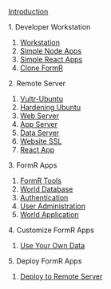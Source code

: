 
<h>[Introduction                        ](/fr0001_FormR-Introduction.md)

<h>1. Developer Workstation</h>
 
 1. [Workstation			    ](/Setup/fr0101_Setup-Developer-Workstation.md)  
 2. [Simple Node Apps 			](/Setup/fr0102_Simple-Node-Apps.md)             
 3. [Simple React Apps 			](/Setup/fr0102_Simple-React-Apps.md)             
 4. [Clone FormR                ](/Setup/fr0103_Clone-FormR.md)										

<h>2. Remote Server</h>
 1. [Vultr-Ubuntu               ](/Setup/fr0301_Setup-Vultr-Ubuntu.md)
 2. [Hardening Ubuntu           ](/Setup/fr0302_Setup-Hardening-Ubuntu.md)
 3. [Web Server                 ](/Setup/fr0303_Setup-Web-Server-Ubuntu.md)
 4. [App Server                 ](/Setup/fr0304_Setup-App-Server-Ubuntu.md)
 5. [Data Server                ](/Setup/fr0305_Setup-Data-Server-Ubuntu.md)
 6. [Website SSL                ](/Setup/fr0306_Setup-Website-SSL-Ubuntu.md)
 7. [React App                  ](/Setup/fr0307_Setup-React-App-Ubuntu.md)

<h>3. FormR Apps</h>
 1. [FormR Tools                ](/FormR/fr0401_FRTools-Setup.md)
 2. [World Database             ](/FormR/fr0401_World-Database-Access.md)
 3. [Authentication             ](/FormR/fr0402_Authentication.md)
 4. [User Administration        ](/FormR/fr0403_User-Administration.md)
 5. [World Application          ](/FormR/fr0404_Complete-World-Application.md)

<h>4. Customize FormR Apps</h>
 1. [Use Your Own Data          ](/FormR/fr0501_Use-Your_Qwn_Data.md)

<h>5. Deploy FormR Apps</h>
 1. [Deploy to Remote Server    ](/FormR/fr0601_Deloy-To-Remote_Server.md)